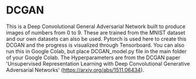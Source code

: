 # DCGAN
This is a Deep Convolutional General Adversarial Network built to produce images of numbers from 0 to 9. These are trained from the MNIST dataset and our own datasets can also be used. Pytorch is used here to create this DCGAN and the progress is visualized through Tensorboard. You can also run this in Google Colab, but place DCGAN_model.py file in the main folder of your Google Colab. The Hyperparameters are from the DCGAN paper 'Unsupervised Representation Learning with Deep Convolutional Generative Adversarial Networks' (https://arxiv.org/abs/1511.06434).
